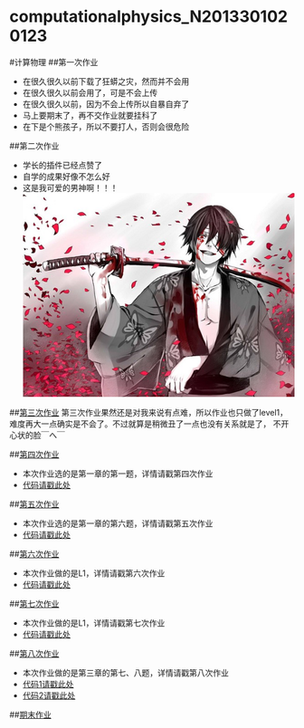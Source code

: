 # computationalphysics_N2013301020123
#计算物理
##第一次作业
*  在很久很久以前下载了狂蟒之灾，然而并不会用
*  在很久很久以前会用了，可是不会上传
*  在很久很久以前，因为不会上传所以自暴自弃了
*  马上要期末了，再不交作业就要挂科了
*  在下是个熊孩子，所以不要打人，否则会很危险

##第二次作业
*  学长的插件已经点赞了
*  自学的成果好像不怎么好
* 这是我可爱的男神啊！！！ ![这是我可爱的男神！](https://github.com/Gailpig/computationalphysics_N2013301020123/blob/master/20120621234520_QSu3L.thumb.600_0.jpg)

##[第三次作业](https://github.com/Gailpig/computationalphysics_N2013301020123/blob/master/untitled0.py)
第三次作业果然还是对我来说有点难，所以作业也只做了level1，难度再大一点确实是不会了。不过就算是稍微丑了一点也没有关系就是了，
不开心状的脸￣へ￣

##[第四次作业](https://www.zybuluo.com/Gailpig/note/408517)
*  本次作业选的是第一章的第一题，详情请戳第四次作业
*  [代码请戳此处](https://github.com/Gailpig/computationalphysics_N2013301020123/blob/master/untitled1.py)

##[第五次作业](https://www.zybuluo.com/Gailpig/note/406571)
*  本次作业选的是第一章的第六题，详情请戳第五次作业
*  [代码请戳此处](https://github.com/Gailpig/computationalphysics_N2013301020123/blob/master/untitled2.py)

##[第六次作业](https://www.zybuluo.com/Gailpig/note/408528)
* 本次作业做的是L1，详情请戳第六次作业
* [代码请戳此处](https://github.com/Gailpig/computationalphysics_N2013301020123/blob/master/untitled3.py)
 
##[第七次作业](https://www.zybuluo.com/Gailpig/note/408588)
*  本次作业做的是L1，详情请戳第七次作业
*  [代码请戳此处](https://github.com/Gailpig/computationalphysics_N2013301020123/blob/master/untitled4.py)

##[第八次作业](https://www.zybuluo.com/Gailpig/note/408964)
*  本次作业做的是第三章的第七、八题，详情请戳第八次作业
*  [代码1请戳此处](https://github.com/Gailpig/computationalphysics_N2013301020123/blob/master/untitled5.py)
*  [代码2请戳此处](https://github.com/Gailpig/computationalphysics_N2013301020123/blob/master/untitled6.py)

##[期末作业]()
